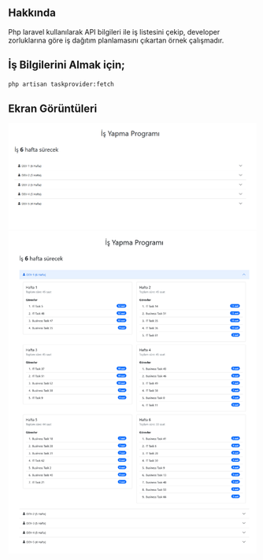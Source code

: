## Hakkında 

Php laravel kullanılarak API bilgileri ile iş listesini çekip, developer zorluklarına göre iş dağıtım planlamasını çıkartan örnek çalışmadır.
 
## İş Bilgilerini Almak için;  
```sh
php artisan taskprovider:fetch 
```
## Ekran Görüntüleri

 <img src="ui-ss/index.png"/>
 <img src="ui-ss/dev-accordion.png"/>